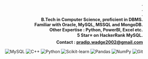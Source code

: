 <div align="right" text-align: left>
  
.  
.  
.    
**B.Tech in Computer Science, proficient in DBMS.  
Familiar with Oracle, MySQL, MSSQL and MongoDB.  
Other Expertise : Python, PowerBI, Excel etc.  
5 Star⭐ on HackerRank MySQL.  
Contact : pradip.wadge2002@gmail.com**  

![MySQL](https://img.shields.io/badge/MySQL-4479A1?style=flat-square&logo=mysql&logoColor=white) ![C++](https://img.shields.io/badge/C++-00599C?style=flat-square&logo=c%2B%2B&logoColor=white) ![Python](https://img.shields.io/badge/Python-3776AB?style=flat-square&logo=python&logoColor=white) ![Scikit-learn](https://img.shields.io/badge/Scikit_Learn-F7931E?style=flat-square&logo=scikit-learn&logoColor=white) ![Pandas](https://img.shields.io/badge/Pandas-150458?style=flat-square&logo=pandas&logoColor=white) ![NumPy](https://img.shields.io/badge/NumPy-013243?style=flat-square&logo=numpy&logoColor=white) ![Git](https://img.shields.io/badge/Git-F05032?style=flat-square&logo=git&logoColor=white)

</div>


